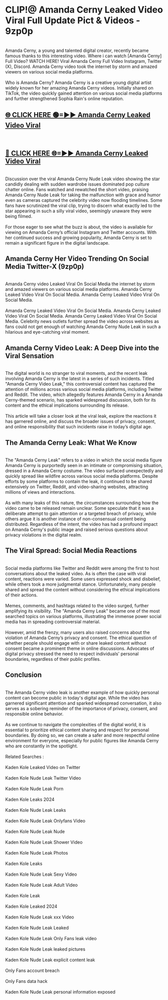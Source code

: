 # CLIP!@ Amanda Cerny Leaked Video Viral Full Update Pict & Videos - 9zp0p
<br>
Amanda Cerny, a young and talented digital creator, recently became famous thanks to this interesting video. Where i can watch [Amanda Cerny] Full Video? WATCH HERE! Viral Amanda Cerny Full Video Instagram, Twitter (X), Discord. Amanda Cerny video took the internet by storm and amazed viewers on various social media platforms.
<br><br>
Who is Amanda Cerny? Amanda Cerny is a creative young digital artist widely known for her amazing Amanda Cerny videos. Initially shared on TikTok, the video quickly gained attention on various social media platforms and further strengthened Sophia Rain's online reputation.
<br>
<h2><a href="https://bestclip.site?title=Amanda_Cerny">🌐 CLICK HERE 🟢=►► Amanda Cerny Leaked Video Viral</a></h2>
<br>
<h2><a href="https://bestclip.site?title=Amanda_Cerny">🔴 CLICK HERE 🌐=►► Amanda Cerny Leaked Video Viral</a></h2>
<br>
Discussion over the viral Amanda Cerny Nude Leak video showing the star candidly dealing with sudden wardrobe issues dominated pop culture chatter online. Fans watched and rewatched the short video, praising Amanda Cerny Nude Leak for taking the malfunction with grace and humor even as cameras captured the celebrity video now flooding timelines. Some fans have scrutinized the viral clip, trying to discern what exactly led to the star appearing in such a silly viral video, seemingly unaware they were being filmed.
<br><br>
For those eager to see what the buzz is about, the video is available for viewing on Amanda Cerny’s official Instagram and Twitter accounts. With her continued success and growing popularity, Amanda Cerny is set to remain a significant figure in the digital landscape.
<br>
<h2>Amanda Cerny Her Video Trending On Social Media Twitter-X (9zp0p)</h2>
<br>
Amanda Cerny video Leaked Viral On Social Media the internet by storm and amazed viewers on various social media platforms. Amanda Cerny Leaked Video Viral On Social Media. Amanda Cerny Leaked Video Viral On Social Media.
<br><br>
Amanda Cerny Leaked Video Viral On Social Media. Amanda Cerny Leaked Video Viral On Social Media. Amanda Cerny Leaked Video Viral On Social Media. Celebrity news outlets further spread the video across websites as fans could not get enough of watching Amanda Cerny Nude Leak in such a hilarious and eye-catching viral moment.
<br>
<h2>Amanda Cerny Video Leak: A Deep Dive into the Viral Sensation</h2>
<br>
The digital world is no stranger to viral moments, and the recent leak involving Amanda Cerny is the latest in a series of such incidents. Titled "Amanda Cerny Video Leak," this controversial content has captured the attention of millions across various social media platforms, including Twitter and Reddit. The video, which allegedly features Amanda Cerny in a Amanda Cerny-themed scenario, has sparked widespread discussion, both for its content and the ethical implications surrounding its release.
<br><br>
This article will take a closer look at the viral leak, explore the reactions it has garnered online, and discuss the broader issues of privacy, consent, and online responsibility that such incidents raise in today’s digital age.
<br>
<h2>The Amanda Cerny Leak: What We Know</h2>
<br>
The "Amanda Cerny Leak" refers to a video in which the social media figure Amanda Cerny is purportedly seen in an intimate or compromising situation, dressed in a Amanda Cerny costume. The video surfaced unexpectedly and quickly spread like wildfire across various social media platforms. Despite efforts by some platforms to contain the leak, it continued to be shared extensively on Twitter, Reddit, and video-sharing websites, attracting millions of views and interactions.
<br><br>
As with many leaks of this nature, the circumstances surrounding how the video came to be released remain unclear. Some speculate that it was a deliberate attempt to gain attention or a targeted breach of privacy, while others argue it is another instance of non-consensual content being distributed. Regardless of the intent, the video has had a profound impact on Amanda Cerny's public image and raised serious questions about privacy violations in the digital realm.
<br>
<h2>The Viral Spread: Social Media Reactions</h2>
<br>
Social media platforms like Twitter and Reddit were among the first to host conversations about the leaked video. As is often the case with viral content, reactions were varied. Some users expressed shock and disbelief, while others took a more judgmental stance. Unfortunately, many people shared and spread the content without considering the ethical implications of their actions.
<br><br>
Memes, comments, and hashtags related to the video surged, further amplifying its visibility. The "Amanda Cerny Leak" became one of the most searched topics on various platforms, illustrating the immense power social media has in spreading controversial material.
<br><br>
However, amid the frenzy, many users also raised concerns about the violation of Amanda Cerny’s privacy and consent. The ethical question of whether people should engage with or share leaked content without consent became a prominent theme in online discussions. Advocates of digital privacy stressed the need to respect individuals' personal boundaries, regardless of their public profiles.
<br>
<h2>Conclusion</h2>
<br>
The Amanda Cerny video leak is another example of how quickly personal content can become public in today's digital age. While the video has garnered significant attention and sparked widespread conversation, it also serves as a sobering reminder of the importance of privacy, consent, and responsible online behavior.
<br><br>
As we continue to navigate the complexities of the digital world, it is essential to prioritize ethical content sharing and respect for personal boundaries. By doing so, we can create a safer and more respectful online environment for everyone, especially for public figures like Amanda Cerny who are constantly in the spotlight.
<br><br>
Related Searches :
<br><br>
Kaden Kole Leaked Video on Twitter
<br><br>
Kaden Kole Nude Leak Twitter Video
<br><br>
Kaden Kole Nude Leak Porn
<br><br>
Kaden Kole Leaks 2024
<br><br>
Kaden Kole Nude Leak Leaks
<br><br>
Kaden Kole Nude Leak Onlyfans Video
<br><br>
Kaden Kole Nude Leak Nude
<br><br>
Kaden Kole Nude Leak Shower Video
<br><br>
Kaden Kole Nude Leak Photos
<br><br>
Kaden Kole Leaks
<br><br>
Kaden Kole Nude Leak Sexy Video
<br><br>
Kaden Kole Nude Leak Adult Video
<br><br>
Kaden Kole Leak
<br><br>
Kaden Kole Leaked 2024
<br><br>
Kaden Kole Nude Leak xxx Video
<br><br>
Kaden Kole Nude Leak Leaked
<br><br>
Kaden Kole Nude Leak Only Fans leak video
<br><br>
Kaden Kole Nude Leak leaked pictures
<br><br>
Kaden Kole Nude Leak explicit content leak
<br><br>
Only Fans account breach
<br><br>
Only Fans data hack
<br><br>
Kaden Kole Nude Leak personal information exposed
